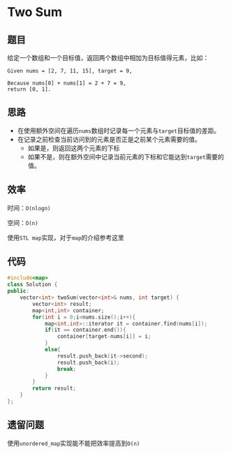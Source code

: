 # Two Sum

## 题目

给定一个数组和一个目标值，返回两个数组中相加为目标值得元素，比如：

```
Given nums = [2, 7, 11, 15], target = 9,

Because nums[0] + nums[1] = 2 + 7 = 9,
return [0, 1].
```

## 思路

* 在使用额外空间在遍历`nums`数组时记录每一个元素与`target`目标值的差距。
* 在记录之前检查当前访问到的元素是否正是之前某个元素需要的值。
  * 如果是，则返回这两个元素的下标
  * 如果不是，则在额外空间中记录当前元素的下标和它能达到`target`需要的值。

## 效率

时间：`O(nlogn)` 

空间：`O(n)`

使用`STL map`实现，对于`map`的介绍参考这里

## 代码

```c++
#include<map>
class Solution {
public:
    vector<int> twoSum(vector<int>& nums, int target) {
        vector<int> result;
        map<int,int> container;
        for(int i = 0;i<nums.size();i++){
            map<int,int>::iterator it = container.find(nums[i]);
            if(it == container.end()){
                container[target-nums[i]] = i;
            }
            else{
                result.push_back(it->second);
                result.push_back(i);
                break;
            }      
        }
        return result;
    }
};
```

## 遗留问题

使用`unordered_map`实现能不能把效率提高到`O(n)`

